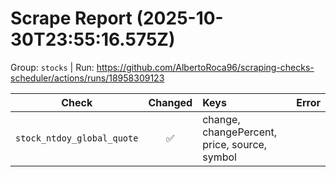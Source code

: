# Scrape Report (2025-10-30T23:55:16.575Z)

Group: `stocks`  |  Run: https://github.com/AlbertoRoca96/scraping-checks-scheduler/actions/runs/18958309123

| Check | Changed | Keys | Error |
|---|:---:|:--|:--|
| `stock_ntdoy_global_quote` | ✅ | change, changePercent, price, source, symbol |  |
